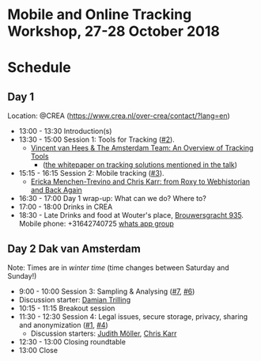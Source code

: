 # Mobile and Online Tracking Workshop, 27-28 October 2018
# Schedule

## Day 1
Location: @CREA (https://www.crea.nl/over-crea/contact/?lang=en)

-  13:00 - 13:30 Introduction(s)
-  13:30 - 15:00 Session 1: Tools for Tracking 
                ([#2](https://github.com/ccs-amsterdam/digitaltrackingworkshop18/issues/2)).                 
   - [Vincent van Hees & The Amsterdam Team: An Overview of Tracking Tools](https://github.com/ccs-amsterdam/digitaltrackingworkshop18/issues/8) 
     - ([the whitepaper on tracking solutions mentioned in the talk](https://github.com/Filter-Bubble/Mobile-Network-Tracking-Review/blob/master/WhitePaper.md))
-  15:15 - 16:15 Session 2: Mobile tracking ([#3](https://github.com/ccs-amsterdam/digitaltrackingworkshop18/issues/3)). 
   - [Ericka Menchen-Trevino and Chris Karr: from Roxy to Webhistorian and Back Again](https://github.com/ccs-amsterdam/digitaltrackingworkshop18/issues/9)
-  16:30 - 17:00 Day 1 wrap-up: What can we do? Where to?
- 17:00 - 18:00 Drinks in CREA
- 18:30 - Late Drinks and food at Wouter's place, [Brouwersgracht 935](https://goo.gl/maps/m1iAkCGmjWs). Mobile phone: +31642740725 [whats app group](https://chat.whatsapp.com/ClqtLe9AFsvIkuNjk451Lb)

## Day 2 Dak van Amsterdam

Note: Times are in *winter time* (time changes between Saturday and Sunday!)

-   9:00 - 10:00 Session 3: Sampling & Analysing 
                 ([#7](https://github.com/ccs-amsterdam/digitaltrackingworkshop18/issues/7), 
                  [#6](https://github.com/ccs-amsterdam/digitaltrackingworkshop18/issues/6))
   - Discussion starter: [Damian Trilling](https://github.com/damian0604)
-  10:15 - 11:15 Breakout session
-  11:30 - 12:30 Session 4: Legal issues, secure storage, privacy, sharing and anonymization 
                 ([#1](https://github.com/ccs-amsterdam/digitaltrackingworkshop18/issues/1), 
                  [#4](https://github.com/ccs-amsterdam/digitaltrackingworkshop18/issues/4))
   - Discussion starters: [Judith Möller](https://github.com/JudithMoeller), [Chris Karr](https://github.com/audaciouscode)
-  12:30 - 13:00 Closing roundtable
-  13:00  Close


